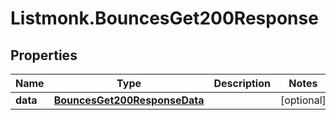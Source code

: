 # Listmonk.BouncesGet200Response

## Properties

Name | Type | Description | Notes
------------ | ------------- | ------------- | -------------
**data** | [**BouncesGet200ResponseData**](BouncesGet200ResponseData.md) |  | [optional] 



